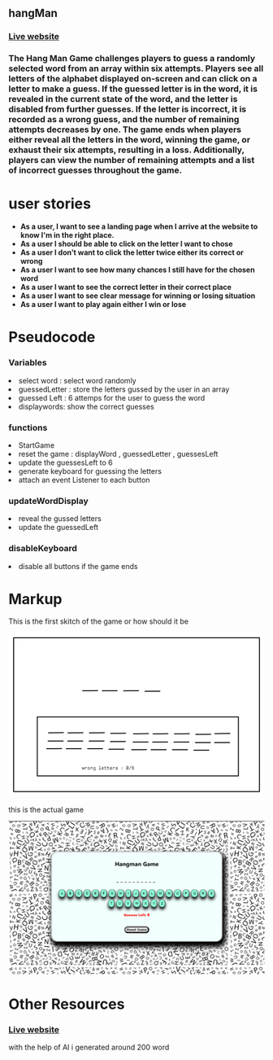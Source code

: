## hangMan
<h3><a href="https://muhannedo.github.io/HangMan/">Live website</a> </h3>
<h3>The Hang Man Game challenges players to guess a randomly selected word from an array within six attempts. Players see all letters of the alphabet displayed on-screen and can click on a letter to make a guess. If the guessed letter is in the word, it is revealed in the current state of the word, and the letter is disabled from further guesses. If the letter is incorrect, it is recorded as a wrong guess, and the number of remaining attempts decreases by one. The game ends when players either reveal all the letters in the word, winning the game, or exhaust their six attempts, resulting in a loss. Additionally, players can view the number of remaining attempts and a list of incorrect guesses throughout the game. </h3>


<h1>user stories</h1>
<ul><strong>
<li>As a user, I want to see a landing page when I arrive at the website to know I'm in the right place.</li>
<li>As a user I should be able to click on the letter I want to chose </li>
<li>As a user I don’t want to click the letter twice either its correct or wrong </li>
<li>As a user I want to see how many chances I still have for the chosen word </li>
<li>As a user I want to see the correct letter in their correct place </li>
<li>As a user I want to see clear message for winning or losing situation </li>
<li>As a user I want to play again either I win or lose </li>
</strong>
</ul>
<h1>Pseudocode </h1>
<h3> Variables</h3>
<li>select word : select word randomly</li>
<li>guessedLetter : store the letters gussed by the user in an array</li>
<li>guessed Left : 6 attemps for the user to guess the word</li>
<li>displaywords: show the correct guesses </li>
<h3>functions</h3>
<li>StartGame</li>
<li>reset the game : displayWord , guessedLetter , guessesLeft</li>
<li>update the guessesLeft to 6</li>
<li>generate keyboard for guessing the letters</li>
<li>attach an event Listener to each button</li>
<h3>updateWordDisplay</h3>
<li>reveal the gussed letters</li>
<li>update the guessedLeft</li>
<h3>disableKeyboard</h3>
<li>disable all buttons if the game ends</li>

<h1>Markup</h1>
<p>This is the first skitch of the game or how should it be </p>
<img src="/planning/markup.png">

<p>this is the actual game </p>
<img src= "/planning/FinalLook.png">



<h1>Other Resources</h1>
<h3><a href="https://muhannedo.github.io/HangMan/">Live website</a> </h3>
<p>with the help of AI i generated around 200 word  </p>
